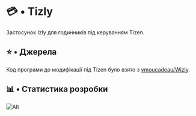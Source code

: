 # 💳 • Tizly

Застосунок Izly для годинників під керуванням Tizen.

## ⭐ • Джерела

Код програми до модифікації під Tizen було взято з [vmoucadeau/Wizly](https://github.com/vmoucadeau/Wizly).

## 📊 • Статистика розробки

![Alt](https://repobeats.axiom.co/api/embed/d3429717e5f5b567b9588ce79fbfb00b41a52d37.svg "Repobeats analytics image")
